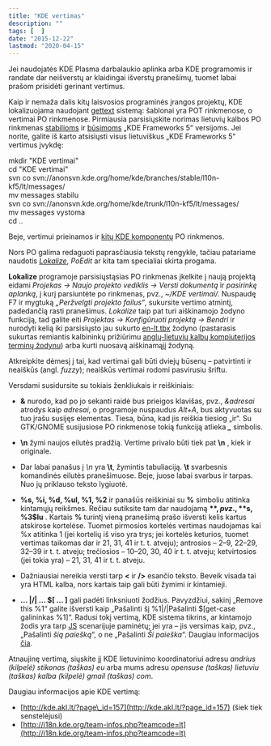```yaml
---
title: "KDE vertimas"
description: ""
tags: [  ]
date: "2015-12-22"
lastmod: "2020-04-15"
---
```

Jei naudojatės KDE Plasma darbalaukio aplinka arba KDE programomis ir randate dar neišverstų ar klaidingai išverstų pranešimų, tuomet labai prašom prisidėti gerinant vertimus.

Kaip ir nemaža dalis kitų laisvosios programinės įrangos projektų, KDE lokalizuojama naudojant [gettext](http://en.wikipedia.org/wiki/GNU_gettext) sistemą: šablonai yra POT rinkmenose, o vertimai PO rinkmenose. Pirmiausia parsisiųskite norimas lietuvių kalbos PO rinkmenas [stabilioms](http://i18n.kde.org/stats/gui/stable-kf5/team/lt/) ir [būsimoms](http://i18n.kde.org/stats/gui/trunk-kf5/team/lt/) „KDE Frameworks 5“ versijoms. Jei norite, galite iš karto atsisiųsti visus lietuviškus „KDE Frameworks 5“ vertimus įvykdę:

mkdir "KDE vertimai"  
cd "KDE vertimai"  
svn co svn://anonsvn.kde.org/home/kde/branches/stable/l10n-kf5/lt/messages/  
mv messages stabilu  
svn co svn://anonsvn.kde.org/home/kde/trunk/l10n-kf5/lt/messages/  
mv messages vystoma  
cd ..

Beje, vertimui prieinamos ir [kitų KDE komponentų](http://i18n.kde.org/team-infos.php?teamcode=lt) PO rinkmenos.

Nors PO galima redaguoti paprasčiausia tekstų rengykle, tačiau patariame naudotis _[Lokalize](https://software.opensuse.org/package/lokalize)_, _PoEdit_ ar kita tam specialiai skirta progama.

**Lokalize** programoje parsisiųstąsias PO rinkmenas įkelkite į naują projektą eidami _Projekas → Naujo projekto vediklis → Versti dokumentą_ ir _pasirinkę aplanką_, į kurį parsiuntėte po rinkmenas, pvz., _~/KDE vertimai/._ Nuspaudę F7 ir mygtuką _„Peržvelgti projekto failus“_, sukursite vertimo atmintį, padedančią rasti pranešimus. _Lokalize_ taip pat turi aiškinamojo žodyno funkciją, tad galite eiti _Projektas → Konfigūruoti projektą → Bendri_ ir nurodyti kelią iki parsisiųsto jau sukurto [en-lt.tbx](/Dokumentai/en-lt.tbx) žodyno (pastarasis sukurtas remiantis kalbininkų prižiūrimu [anglų-lietuvių kalbų kompiuterijos terminų žodynu](http://ims.mii.lt/ALK%C5%BD/)) arba kurti nuosavą aiškinamąjį žodyną.

Atkreipkite dėmesį į tai, kad vertimai gali būti dviejų būsenų – patvirtinti ir neaiškūs (angl. _fuzzy_); neaiškūs vertimai rodomi pasvirusiu šriftu.

Versdami susidursite su tokiais ženkliukais ir reiškiniais:

*   **&** nurodo, kad po jo sekanti raidė bus prieigos klavišas, pvz., _&adresai_ atrodys kaip _adresai_, o programoje nuspaudus _Alt+A_, bus aktyvuotas su tuo įrašu susijęs elementas. Tiesa, būna, kad jis reiškia tiesiog „ir“. Su GTK/GNOME susijusiose PO rinkmenose tokią funkciją atlieka **_\__** simbolis.

*   **\\n** žymi naujos eilutės pradžią. Vertime privalo būti tiek pat **\\n** , kiek ir originale.

*   Dar labai panašus į _\\n_ yra **\\t**, žymintis tabuliaciją. **\\t** svarbesnis komandinės eilutės pranešimuose. Beje, juose labai svarbus ir tarpas. Nuo jų priklauso teksto lygiuotė.

*   **%s, %i, %d, %ul, %1, %2** ir panašūs reiškiniai su **%** simboliu atitinka kintamųjų reikšmes. Rečiau sutiksite tam dar naudojamą **$**, pvz., **%1$s, %3$lu** . Kartais **%** turintį vieną pranešimą prašo išversti kelis kartus atskirose kortelėse. Tuomet pirmosios kortelės vertimas naudojamas kai %x atitinka 1 (jei kortelių iš viso yra trys; jei kortelės keturios, tuomet vertimas taikomas dar ir 21, 31, 41 ir t. t. atveju); antrosios – 2–9, 22–29, 32–39 ir t. t. atveju; trečiosios – 10–20, 30, 40 ir t. t. atveju; ketvirtosios (jei tokia yra) – 21, 31, 41 ir t. t. atveju.

*   Dažniausiai nereikia versti tarp **<** ir **/>** esančio teksto. Beveik visada tai yra HTML kalba, nors kartais taip gali būti žymimi ir kintamieji.

*   **... |/| ... $\[ ... \]** gali padėti linksniuoti žodžius. Pavyzdžiui, sakinį „Remove this %1“ galite išversti kaip „Pašalinti šį %1|/|Pašalinti $\[get-case galininkas %1\]“. Radusi tokį vertimą, KDE sistema tikrins, ar kintamojo žodis yra tarp [JS](https://websvn.kde.org/trunk/l10n-kf5/lt/scripts/frameworks/libplasma5/) scenarijuje paminėtų; jei yra – jis versimas kaip, pvz., „Pašalinti _šią paiešką_“, o ne „Pašalinti _Ši paieška_“. Daugiau informacijos [čia](https://techbase.kde.org/Localization/Concepts/Transcript).

Atnaujinę vertimą, siųskite jį KDE lietuvinimo koordinatoriui adresu _andrius (kilpelė) stikonas (taškas) eu_ arba mums adresu _opensuse (taškas) lietuviu (taškas) kalba (kilpelė) gmail (taškas) com_.

Daugiau informacijos apie KDE vertimą:

*   [http://kde.akl.lt/?page\_id=157](http://kde.akl.lt/?page_id=157) (šiek tiek senstelėjusi)
*   [http://i18n.kde.org/team-infos.php?teamcode=lt](http://i18n.kde.org/team-infos.php?teamcode=lt)
